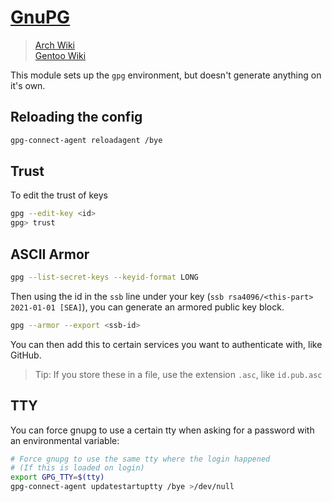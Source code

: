 # [GnuPG](https://gnupg.org/)

> [Arch Wiki](https://wiki.archlinux.org/index.php/GnuPG)\
> [Gentoo Wiki](https://wiki.gentoo.org/wiki/GnuPG)

This module sets up the `gpg` environment, but doesn't generate anything
on it's own.

## Reloading the config

```sh
gpg-connect-agent reloadagent /bye
```

## Trust

To edit the trust of keys

```sh
gpg --edit-key <id>
gpg> trust
```

## ASCII Armor

```sh
gpg --list-secret-keys --keyid-format LONG
```

Then using the id in the `ssb` line under your key
(`ssb rsa4096/<this-part> 2021-01-01 [SEA]`), you can generate an armored
public key block.

```sh
gpg --armor --export <ssb-id>
```

You can then add this to certain services you want to authenticate with, like
GitHub.

> Tip: If you store these in a file, use the extension `.asc`, like
> `id.pub.asc`

## TTY

You can force gnupg to use a certain tty when asking for a password with an
environmental variable:

```sh
# Force gnupg to use the same tty where the login happened
# (If this is loaded on login)
export GPG_TTY=$(tty)
gpg-connect-agent updatestartuptty /bye >/dev/null
```
